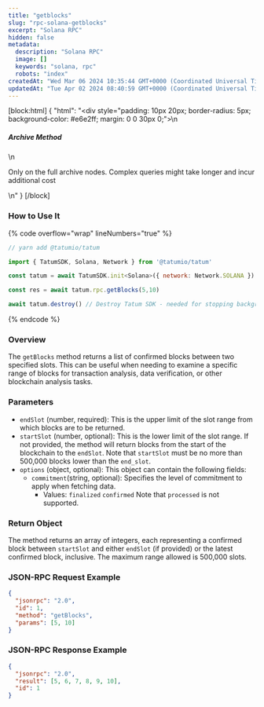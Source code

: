 ```yaml
---
title: "getblocks"
slug: "rpc-solana-getblocks"
excerpt: "Solana RPC"
hidden: false
metadata: 
  description: "Solana RPC"
  image: []
  keywords: "solana, rpc"
  robots: "index"
createdAt: "Wed Mar 06 2024 10:35:44 GMT+0000 (Coordinated Universal Time)"
updatedAt: "Tue Apr 02 2024 08:40:59 GMT+0000 (Coordinated Universal Time)"
---
```

[block:html]
{
  "html": "<div style=\"padding: 10px 20px; border-radius: 5px; background-color: #e6e2ff; margin: 0 0 30px 0;\">\n  <h5>Archive Method</h5>\n  <p>Only on the full archive nodes. Complex queries might take longer and incur additional cost</p>\n</div>"
}
[/block]


### How to Use It

{% code overflow="wrap" lineNumbers="true" %}

```javascript
// yarn add @tatumio/tatum

import { TatumSDK, Solana, Network } from '@tatumio/tatum'

const tatum = await TatumSDK.init<Solana>({ network: Network.SOLANA })

const res = await tatum.rpc.getBlocks(5,10)

await tatum.destroy() // Destroy Tatum SDK - needed for stopping background jobs
```

{% endcode %}

### Overview

The `getBlocks` method returns a list of confirmed blocks between two specified slots. This can be useful when needing to examine a specific range of blocks for transaction analysis, data verification, or other blockchain analysis tasks.

### Parameters

- `endSlot` (number, required): This is the upper limit of the slot range from which blocks are to be returned.
- `startSlot` (number, optional): This is the lower limit of the slot range. If not provided, the method will return blocks from the start of the blockchain to the `endSlot`. Note that `startSlot` must be no more than 500,000 blocks lower than the `end_slot`.
- `options` (object, optional): This object can contain the following fields:
  - `commitment`(string, optional): Specifies the level of commitment to apply when fetching data.
    - Values: `finalized` `confirmed` Note that `processed` is not supported.

### Return Object

The method returns an array of integers, each representing a confirmed block between `startSlot` and either `endSlot` (if provided) or the latest confirmed block, inclusive. The maximum range allowed is 500,000 slots.

### JSON-RPC Request Example

```json
{
  "jsonrpc": "2.0",
  "id": 1,
  "method": "getBlocks",
  "params": [5, 10]
}
```

### JSON-RPC Response Example

```json
{
  "jsonrpc": "2.0",
  "result": [5, 6, 7, 8, 9, 10],
  "id": 1
}
```
